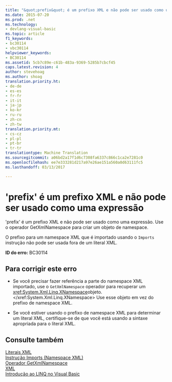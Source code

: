 ```yaml
---
title: "&quot;prefix&quot; é um prefixo XML e não pode ser usado como uma expressão | Documentos do Microsoft"
ms.date: 2015-07-20
ms.prod: .net
ms.technology:
- devlang-visual-basic
ms.topic: article
f1_keywords:
- bc30114
- vbc30114
helpviewer_keywords:
- BC30114
ms.assetid: 5cb7c89e-c61b-483a-9369-5285b7cbcf45
caps.latest.revision: 4
author: stevehoag
ms.author: shoag
translation.priority.ht:
- de-de
- es-es
- fr-fr
- it-it
- ja-jp
- ko-kr
- ru-ru
- zh-cn
- zh-tw
translation.priority.mt:
- cs-cz
- pl-pl
- pt-br
- tr-tr
translationtype: Machine Translation
ms.sourcegitcommit: a06bd2a17f1d6c7308fa6337c866c1ca2e7281c0
ms.openlocfilehash: ee7e333281d217a97e26ae151a560a0d63111fc5
ms.lasthandoff: 03/13/2017

---
```

# <a name="39prefix39-is-an-xml-prefix-and-cannot-be-used-as-an-expression"></a>'prefix' é um prefixo XML e não pode ser usado como uma expressão
'prefix' é um prefixo XML e não pode ser usado como uma expressão. Use o operador GetXmlNamespace para criar um objeto de namespace.  
  
 O prefixo para um namespace XML que é importado usando o `Imports` instrução não pode ser usada fora de um literal XML.  
  
 **ID do erro:** BC30114  
  
## <a name="to-correct-this-error"></a>Para corrigir este erro  
  
-   Se você precisar fazer referência a parte do namespace XML importado, use o `GetXmlNamespace` operador para recuperar um <xref:System.Xml.Linq.XNamespace>objeto.</xref:System.Xml.Linq.XNamespace> Use esse objeto em vez do prefixo de namespace XML.  
  
-   Se você estiver usando o prefixo de namespace XML para determinar um literal XML, certifique-se de que você está usando a sintaxe apropriada para o literal XML.  
  
## <a name="see-also"></a>Consulte também  
 [Literais XML](../../visual-basic/language-reference/xml-literals/index.md)   
 [Instrução Imports (Namespace XML)](../../visual-basic/language-reference/statements/imports-statement-xml-namespace.md)   
 [Operador GetXmlNamespace](../../visual-basic/language-reference/operators/getxmlnamespace-operator.md)   
 [XML](../../visual-basic/programming-guide/language-features/xml/index.md)   
 [Introdução ao LINQ no Visual Basic](../../visual-basic/programming-guide/language-features/linq/introduction-to-linq.md)
